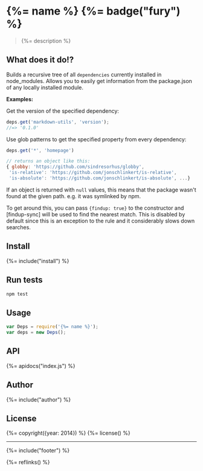 # {%= name %} {%= badge("fury") %}

> {%= description %}

## What does it do!?

Builds a recursive tree of all `dependencies` currently installed in node_modules. Allows you to easily get information from the package.json of any locally installed module.

**Examples:**

Get the version of the specified dependency:

```js
deps.get('markdown-utils', 'version');
//=> '0.1.0'
```

Use glob patterns to get the specified property from every dependency:

```js
deps.get('*', 'homepage')

// returns an object like this:
{ globby: 'https://github.com/sindresorhus/globby',
 'is-relative': 'https://github.com/jonschlinkert/is-relative',
 'is-absolute': 'https://github.com/jonschlinkert/is-absolute', ...}
```

If an object is returned with `null` values, this means that the package wasn't found at the given path. e.g. it was symlinked by npm.

To get around this, you can pass `{findup: true}` to the constructor and [findup-sync] will be used to find the nearest match. This is
disabled by default since this is an exception to the rule and it considerably slows down searches.

## Install
{%= include("install") %}

## Run tests

```bash
npm test
```

## Usage

```js
var Deps = require('{%= name %}');
var deps = new Deps();
```

## API
{%= apidocs("index.js") %}

## Author
{%= include("author") %}

## License
{%= copyright({year: 2014}) %}
{%= license() %}

***

{%= include("footer") %}

{%= reflinks() %}

<!-- deps: helper-reflinks -->
